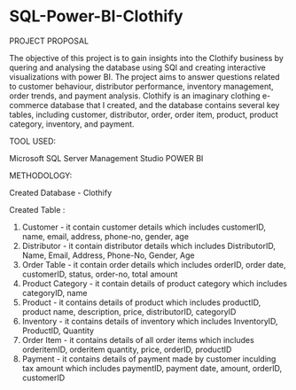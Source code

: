 # SQL-Power-BI-Clothify

PROJECT PROPOSAL

The objective of this project is to gain insights into the Clothify business by quering and analysing the database using SQl and creating interactive visualizations with power BI. The project aims to answer questions related to customer behaviour, distributor performance, inventory management, order trends, and payment analysis. 
Clothify is an imaginary clothing e-commerce database that I created, and the database contains several key tables, including customer, distributor, order, order item, product, product category, inventory, and payment. 



TOOL USED:

  Microsoft SQL Server Management Studio
  POWER BI



METHODOLOGY: 

Created Database - Clothify

Created Table :
1. Customer - it contain customer details which includes customerID, name, email, address, phone-no, gender, age
2. Distributor - it contain distributor details which includes DistributorID, Name, Email, Address, Phone-No, Gender, Age
3. Order Table - it contain order details which includes orderID, order date, customerID, status, order-no, total amount
4. Product Category - it contain details of product category which includes categoryID, name
5. Product - it contains details of product which includes productID, product name, description, price, distributorID, categoryID
6. Inventory - it contains details of inventory which includes InventoryID, ProductID, Quantity
7. Order Item - it contains details of all order items which includes orderitemID, orderitem quantity, price, orderID, productID
8. Payment - it contains details of payment made by customer inculding tax amount which includes paymentID, payment date, amount, orderID, customerID

